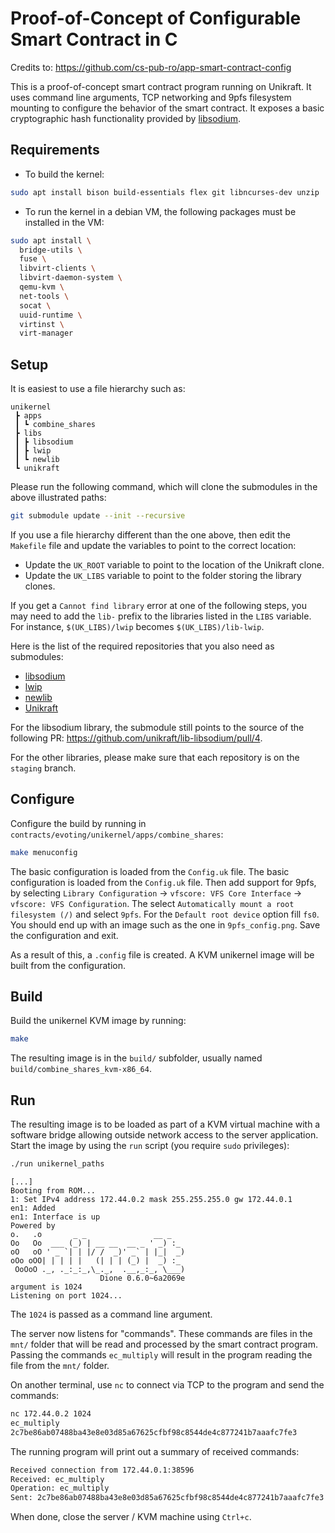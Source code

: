# Proof-of-Concept of Configurable Smart Contract in C

Credits to: https://github.com/cs-pub-ro/app-smart-contract-config

This is a proof-of-concept smart contract program running on Unikraft. It uses
command line arguments, TCP networking and 9pfs filesystem mounting to configure
the behavior of the smart contract. It exposes a basic cryptographic hash
functionality provided by [libsodium](https://github.com/jedisct1/libsodium).

## Requirements

- To build the kernel:

```sh
sudo apt install bison build-essentials flex git libncurses-dev unzip
```

- To run the kernel in a debian VM, the following packages must be installed
in the VM:

```sh
sudo apt install \
  bridge-utils \
  fuse \
  libvirt-clients \
  libvirt-daemon-system \
  qemu-kvm \
  net-tools \
  socat \
  uuid-runtime \
  virtinst \
  virt-manager
```

## Setup

It is easiest to use a file hierarchy such as:

```tree
unikernel
 ┣ apps
 ┃ ┗ combine_shares
 ┣ libs
 ┃ ┣ libsodium
 ┃ ┣ lwip
 ┃ ┗ newlib
 ┗ unikraft
```

Please run the following command, which will clone the submodules in the above 
illustrated paths:

```sh
git submodule update --init --recursive
```

If you use a file hierarchy different than the one above, then edit the
`Makefile` file and update the variables to point to the correct location:

* Update the `UK_ROOT` variable to point to the location of the Unikraft clone.
* Update the `UK_LIBS` variable to point to the folder storing the library
  clones.

If you get a `Cannot find library` error at one of the following steps, you may
need to add the `lib-` prefix to the libraries listed in the `LIBS` variable.
For instance, `$(UK_LIBS)/lwip` becomes `$(UK_LIBS)/lib-lwip`.

Here is the list of the required repositories that you also need as submodules:

* [libsodium](https://github.com/unikraft/lib-libsodium)
* [lwip](https://github.com/unikraft/lib-lwip)
* [newlib](https://github.com/unikraft/lib-newlib)
* [Unikraft](https://github.com/unikraft/unikraft)

For the libsodium library, the submodule still points to the source of the following PR:
https://github.com/unikraft/lib-libsodium/pull/4.

For the other libraries, please make sure that each repository is on the `staging` branch. 

## Configure

Configure the build by running in `contracts/evoting/unikernel/apps/combine_shares`:

```sh
make menuconfig
```

The basic configuration is loaded from the `Config.uk` file. The basic
configuration is loaded from the `Config.uk` file. Then add support for 9pfs, by
selecting `Library Configuration` -> `vfscore: VFS Core Interface` -> `vfscore:
VFS Configuration`. The select `Automatically mount a root filesystem (/)` and
select `9pfs`. For the `Default root device` option fill `fs0`. You should end
up with an image such as the one in `9pfs_config.png`. Save the configuration
and exit.

As a result of this, a `.config` file is created.
A KVM unikernel image will be built from the configuration.

## Build

Build the unikernel KVM image by running:

```sh
make
```

The resulting image is in the `build/` subfolder, usually named
`build/combine_shares_kvm-x86_64`.

## Run

The resulting image is to be loaded as part of a KVM virtual machine with a
software bridge allowing outside network access to the server application. Start
the image by using the `run` script (you require `sudo` privileges):

```sh
./run unikernel_paths
```

```output
[...]
Booting from ROM...
1: Set IPv4 address 172.44.0.2 mask 255.255.255.0 gw 172.44.0.1
en1: Added
en1: Interface is up
Powered by
o.   .o       _ _               __ _
Oo   Oo  ___ (_) | __ __  __ _ ' _) :_
oO   oO ' _ `| | |/ /  _)' _` | |_|  _)
oOo oOO| | | | |   (| | | (_) |  _) :_
 OoOoO ._, ._:_:_,\_._,  .__,_:_, \___)
                    Dione 0.6.0~6a2069e
argument is 1024
Listening on port 1024...
```

The `1024` is passed as a command line argument.

The server now listens for "commands". These commands are files in the `mnt/`
folder that will be read and processed by the smart contract program. Passing
the commands `ec_multiply` will result in the program reading the file from
the `mnt/` folder.

On another terminal, use `nc` to connect via TCP to the program and send the
commands:

```sh
nc 172.44.0.2 1024
ec_multiply
2c7be86ab07488ba43e8e03d85a67625cfbf98c8544de4c877241b7aaafc7fe3
```

The running program will print out a summary of received commands:

```sh
Received connection from 172.44.0.1:38596
Received: ec_multiply
Operation: ec_multiply
Sent: 2c7be86ab07488ba43e8e03d85a67625cfbf98c8544de4c877241b7aaafc7fe3
```

When done, close the server / KVM machine using `Ctrl+c`.
